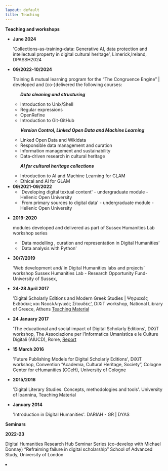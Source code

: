 ```yaml
---
layout: default
title: Teaching
---
```


**Teaching and workshops**

<ul>

  <li>
    
<strong>June 2024</strong>

    
  'Collections-as-training-data:  Generative AI, data protection and intellectual property in digital cultural heritage', Limerick,Ireland, DPASSH2024
  </li>
  
  <li>
    
<strong>09/2022-10/2024</strong>


Training & mutual learning program for the “The Congruence Engine” | developed and (co-)delivered the following courses:
<ul>


***Data cleaning and structuring***

<li> Introduction to Unix/Shell</li>
<li> Regular expressions</li>
<li> OpenRefine </li>
<li> Introduction to Git-GitHub</li>



***Version Control, Linked Open Data and Machine Learning***
<li> Linked Open Data and Wikidata</li>
<li> Responsible data management and curation</li>
<li> Information management and sustainability</li>
<li> Data-driven research in cultural heritage</li>


***AI for cultural heritage collections***

<li> Introduction to AI and Machine Learning for GLAM</li>
<li> Ethical and AI for GLAM</li>

</ul>
 



 <li> <strong>09/2021-09/2022</strong>

   <ul>
<li>'Developing digital textual content' - undergraduate module - Hellenic Open University </li>

<li> 'From primary sources to digital data' - undergraduate module - Hellenic Open University</li>


   </ul>
</li>


<li>
   
<strong>2019-2020</strong>

modules developed and delivered as part of Sussex Humanities Lab workshop series 

<ul>
  
<li>'Data modelling , curation and representation in Digital Humanities'</li>
<li>'Data analysis with Python'</li>
</ul>
</li>

  <li>

<strong>30/7/2019</strong>


‘Web development and/ in Digital Humanities labs and projects’ workshop
Sussex Humanities Lab - Research Opportunity Fund- University of Sussex, 
  </li>
  <li>
    
<strong>24-28 April 2017</strong>

  
  'Digital Scholarly Editions and Modern Greek Studies | Ψηφιακές Εκδόσεις και Νεοελληνικές Σπουδές', DiXiT workshop,  National Library of Greece, Athens  <a href = "https://dixit-eu.github.io/Digital-Scholarly-EditionsGR-workshop/">  Teaching Material </a>
 </li>
  <li>

<strong>24 January 2017</strong>

  
  'The educational and social impact of Digital Scholarly Editions', DiXiT workshop, The Associazione per l’Informatica Umanistica e le Culture Digitali (AIUCD), Rome,  <a href="https://dixit.hypotheses.org/1268"> Report </a>
  </li>
 
  <li>

<strong>15 March 2016</strong>


'Future Publishing Models for Digital Scholarly Editions', DiXiT workshop, Convention “Academia, Cultural Heritage, Society”, Cologne Center for eHumanities (CCeH), University of Cologne
</li>

  <li>

<strong>2015/2016</strong>

 
 'Digital Literary Studies. Concepts, methodologies and tools'. University of Ioannina,  Teaching Material
  </li>
  
  <li>

<strong>January 2014</strong>

 
 'Introduction in Digital Humanities'. DARIAH - GR | DYAS 
  </li>
  
</ul>



**Seminars**

  
<strong>2022-23</strong>


Digital Humanities Research Hub Seminar Series (co-develop with Michael Donnay) “Refraiming failure in digital scholarship”
School of Advanced Study, University of London
 </li>

<li>
